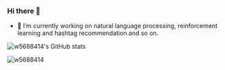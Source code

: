 ### Hi there 👋

- 🔭 I’m currently working on natural language processing, reinforcement learning and hashtag recommendation and so on. 

![w5688414's GitHub stats](https://github-readme-stats.vercel.app/api?username=w5688414&count_private=true&show_icons=true&theme=dracula)


![w5688414](https://github-readme-stats.vercel.app/api/top-langs?username=w5688414&show_icons=true&locale=en&layout=compact)

<!--
**w5688414/w5688414** is a ✨ _special_ ✨ repository because its `README.md` (this file) appears on your GitHub profile.

Here are some ideas to get you started:

- 🔭 I’m currently working on ...
- 🌱 I’m currently learning ...
- 👯 I’m looking to collaborate on ...
- 🤔 I’m looking for help with ...
- 💬 Ask me about ...
- 📫 How to reach me: ...
- 😄 Pronouns: ...
- ⚡ Fun fact: ...
-->
